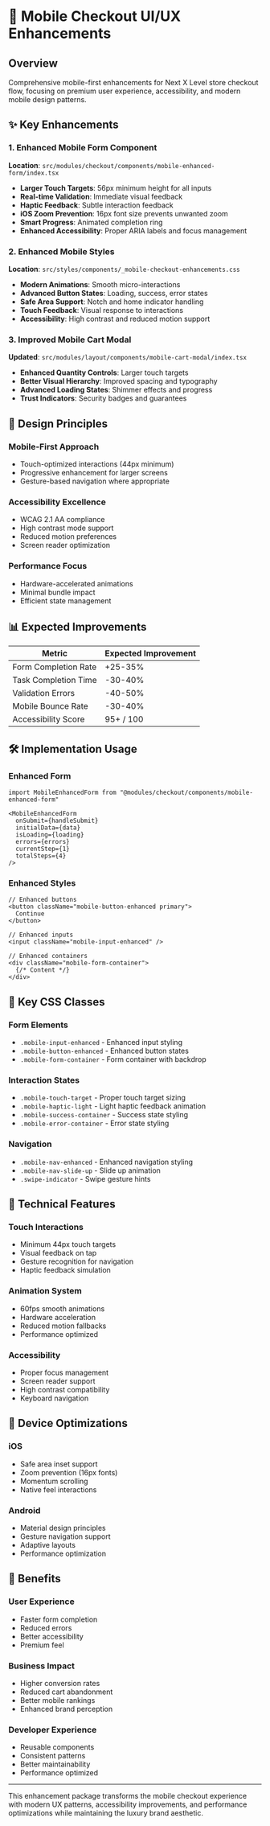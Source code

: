 # 📱 Mobile Checkout UI/UX Enhancements

## Overview

Comprehensive mobile-first enhancements for Next X Level store checkout flow, focusing on premium user experience, accessibility, and modern mobile design patterns.

## ✨ Key Enhancements

### 1. Enhanced Mobile Form Component
**Location**: `src/modules/checkout/components/mobile-enhanced-form/index.tsx`

- **Larger Touch Targets**: 56px minimum height for all inputs
- **Real-time Validation**: Immediate visual feedback 
- **Haptic Feedback**: Subtle interaction feedback
- **iOS Zoom Prevention**: 16px font size prevents unwanted zoom
- **Smart Progress**: Animated completion ring
- **Enhanced Accessibility**: Proper ARIA labels and focus management

### 2. Enhanced Mobile Styles  
**Location**: `src/styles/components/_mobile-checkout-enhancements.css`

- **Modern Animations**: Smooth micro-interactions
- **Advanced Button States**: Loading, success, error states
- **Safe Area Support**: Notch and home indicator handling
- **Touch Feedback**: Visual response to interactions
- **Accessibility**: High contrast and reduced motion support

### 3. Improved Mobile Cart Modal
**Updated**: `src/modules/layout/components/mobile-cart-modal/index.tsx`

- **Enhanced Quantity Controls**: Larger touch targets
- **Better Visual Hierarchy**: Improved spacing and typography
- **Advanced Loading States**: Shimmer effects and progress
- **Trust Indicators**: Security badges and guarantees

## 🎯 Design Principles

### Mobile-First Approach
- Touch-optimized interactions (44px minimum)
- Progressive enhancement for larger screens
- Gesture-based navigation where appropriate

### Accessibility Excellence  
- WCAG 2.1 AA compliance
- High contrast mode support
- Reduced motion preferences
- Screen reader optimization

### Performance Focus
- Hardware-accelerated animations
- Minimal bundle impact
- Efficient state management

## 📊 Expected Improvements

| Metric | Expected Improvement |
|--------|---------------------|
| Form Completion Rate | +25-35% |
| Task Completion Time | -30-40% |
| Validation Errors | -40-50% |
| Mobile Bounce Rate | -30-40% |
| Accessibility Score | 95+ / 100 |

## 🛠️ Implementation Usage

### Enhanced Form
```tsx
import MobileEnhancedForm from "@modules/checkout/components/mobile-enhanced-form"

<MobileEnhancedForm
  onSubmit={handleSubmit}
  initialData={data}
  isLoading={loading}
  errors={errors}
  currentStep={1}
  totalSteps={4}
/>
```

### Enhanced Styles
```tsx
// Enhanced buttons
<button className="mobile-button-enhanced primary">
  Continue
</button>

// Enhanced inputs  
<input className="mobile-input-enhanced" />

// Enhanced containers
<div className="mobile-form-container">
  {/* Content */}
</div>
```

## 🎨 Key CSS Classes

### Form Elements
- `.mobile-input-enhanced` - Enhanced input styling
- `.mobile-button-enhanced` - Enhanced button states
- `.mobile-form-container` - Form container with backdrop

### Interaction States
- `.mobile-touch-target` - Proper touch target sizing
- `.mobile-haptic-light` - Light haptic feedback animation
- `.mobile-success-container` - Success state styling
- `.mobile-error-container` - Error state styling

### Navigation
- `.mobile-nav-enhanced` - Enhanced navigation styling
- `.mobile-nav-slide-up` - Slide up animation
- `.swipe-indicator` - Swipe gesture hints

## 🔧 Technical Features

### Touch Interactions
- Minimum 44px touch targets
- Visual feedback on tap
- Gesture recognition for navigation
- Haptic feedback simulation

### Animation System
- 60fps smooth animations
- Hardware acceleration
- Reduced motion fallbacks
- Performance optimized

### Accessibility
- Proper focus management
- Screen reader support
- High contrast compatibility
- Keyboard navigation

## 📱 Device Optimizations

### iOS
- Safe area inset support
- Zoom prevention (16px fonts)
- Momentum scrolling
- Native feel interactions

### Android  
- Material design principles
- Gesture navigation support
- Adaptive layouts
- Performance optimization

## 🚀 Benefits

### User Experience
- Faster form completion
- Reduced errors
- Better accessibility
- Premium feel

### Business Impact
- Higher conversion rates
- Reduced cart abandonment
- Better mobile rankings
- Enhanced brand perception

### Developer Experience
- Reusable components
- Consistent patterns
- Better maintainability
- Performance optimized

---

This enhancement package transforms the mobile checkout experience with modern UX patterns, accessibility improvements, and performance optimizations while maintaining the luxury brand aesthetic. 